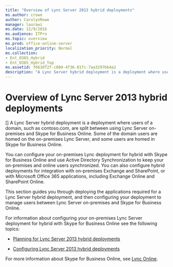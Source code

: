```yaml
---
title: "Overview of Lync Server 2013 hybrid deployments"
ms.author: crowe
author: CarolynRowe
manager: laurawi
ms.date: 12/9/2016
ms.audience: ITPro
ms.topic: overview
ms.prod: office-online-server
localization_priority: Normal
ms.collection:
- Ent_O365_Hybrid
- Ent_O365_Hybrid_Top
ms.assetid: f6610f2f-c804-4f36-81fc-7aa3297bb4a2
description: "A Lync Server hybrid deployment is a deployment where users of a domain, such as contoso.com, are split between using Lync Server on-premises and Skype for Business Online. Some of the domain users are homed on the on-premises Lync Server, and some users are homed in Skype for Business Online."
---
```


# Overview of Lync Server 2013 hybrid deployments
[]
A Lync Server hybrid deployment is a deployment where users of a domain, such as contoso.com, are split between using Lync Server on-premises and Skype for Business Online. Some of the domain users are homed on the on-premises Lync Server, and some users are homed in Skype for Business Online.
  
You can configure your on-premises Lync deployment for hybrid with Skype for Business Online and use Active Directory Synchronization to keep your on-premises and online users synchronized. You can also configure hybrid deployments for integration with on-premises Exchange and SharePoint, or with Microsoft Office 365 applications, including Exchange Online and SharePoint Online.
  
This section guides you through deploying the applications required for a Lync Server hybrid deployment, and then configuring your deployment to manage users between Lync Server on-premises and Skype for Business Online.
  
For information about configuring your on-premises Lync Server deployment for hybrid with Skype for Business Online see the following topics:
  
- [Planning for Lync Server 2013 hybrid deployments](planning-for-hybrid-deployments.md)
    
- [Configuring Lync Server 2013 hybrid deployments](configuring-hybrid-deployments.md)
    
For more information about Skype for Business Online, see [Lync Online](https://go.microsoft.com/fwlink/p/?LinkId=282396).
  


